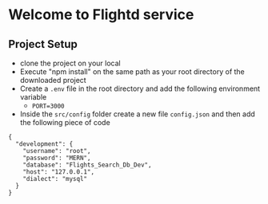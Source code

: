 # Welcome to Flightd service

## Project Setup

- clone the project on your local
- Execute "npm install" on the same path as your root directory of the downloaded project
- Create a `.env` file in the root directory and add the following environment variable
     - `PORT=3000`
- Inside the `src/config` folder create a new file `config.json` and then add the following piece of code

```
{
  "development": {
    "username": "root",
    "password": "MERN",
    "database": "Flights_Search_Db_Dev",
    "host": "127.0.0.1",
    "dialect": "mysql"
  }
}
```